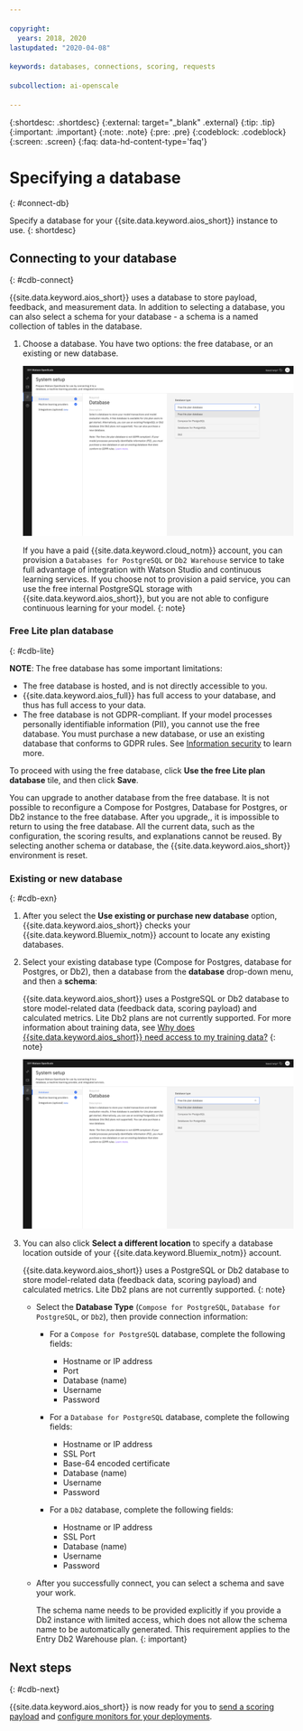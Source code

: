 ```yaml
---

copyright:
  years: 2018, 2020
lastupdated: "2020-04-08"

keywords: databases, connections, scoring, requests

subcollection: ai-openscale

---
```


{:shortdesc: .shortdesc}
{:external: target="_blank" .external}
{:tip: .tip}
{:important: .important}
{:note: .note}
{:pre: .pre}
{:codeblock: .codeblock}
{:screen: .screen}
{:faq: data-hd-content-type='faq'}

# Specifying a database
{: #connect-db}

Specify a database for your {{site.data.keyword.aios_short}} instance to use.
{: shortdesc}

## Connecting to your database
{: #cdb-connect}

{{site.data.keyword.aios_short}} uses a database to store payload, feedback, and measurement data. In addition to selecting a database, you can also select a schema for your database - a schema is a named collection of tables in the database.

1.  Choose a database. You have two options: the free database, or an existing or new database.

    ![Select your database screen displays with two options to use the free lite plan or use an existing database](images/cloud-gs-set-lite-db2.png)

    If you have a paid {{site.data.keyword.cloud_notm}} account, you can provision a `Databases for PostgreSQL` or `Db2 Warehouse` service to take full advantage of integration with Watson Studio and continuous learning services. If you choose not to provision a paid service, you can use the free internal PostgreSQL storage with {{site.data.keyword.aios_short}}, but you are not able to configure continuous learning for your model.
    {: note}

### Free Lite plan database
{: #cdb-lite}

**NOTE**: The free database has some important limitations:

- The free database is hosted, and is not directly accessible to you.
- {{site.data.keyword.aios_full}} has full access to your database, and thus has full access to your data.
- The free database is not GDPR-compliant. If your model processes personally identifiable information (PII), you cannot use the free database. You must purchase a new database, or use an existing database that conforms to GDPR rules. See [Information security](/docs/services/ai-openscale?topic=ai-openscale-is-ov) to learn more.

To proceed with using the free database, click **Use the free Lite plan database** tile, and then click **Save**.

You can upgrade to another database from the free database. It is not possible to reconfigure a Compose for Postgres, Database for Postgres, or Db2 instance to the free database. After you upgrade,, it is impossible to return to using the free database. All the current data, such as the configuration, the scoring results, and explanations cannot be reused. By selecting another schema or database, the {{site.data.keyword.aios_short}} environment is reset.



### Existing or new database
{: #cdb-exn}

1.  After you select the **Use existing or purchase new database** option, {{site.data.keyword.aios_short}} checks your {{site.data.keyword.Bluemix_notm}} account to locate any existing databases.

1.  Select your existing database type (Compose for Postgres, database for Postgres, or Db2), then a database from the **database** drop-down menu, and then a **schema**:

    {{site.data.keyword.aios_short}} uses a PostgreSQL or Db2 database to store model-related data (feedback data, scoring payload) and calculated metrics. Lite Db2 plans are not currently supported. For more information about training data, see [Why does {{site.data.keyword.aios_short}} need access to my training data?](/docs/services/ai-openscale?topic=ai-openscale-trainingdata#trainingdata)
    {: note}

    ![Select your database screen displays with fields for you to enter database type, database name and schema.](images/cloud-gs-set-lite-db2.png)

1.  You can also click **Select a different location** to specify a database location outside of your {{site.data.keyword.Bluemix_notm}} account.

    {{site.data.keyword.aios_short}} uses a PostgreSQL or Db2 database to store model-related data (feedback data, scoring payload) and calculated metrics. Lite Db2 plans are not currently supported.
    {: note}

    - Select the **Database Type** (`Compose for PostgreSQL`, `Database for PostgreSQL`, or `Db2`), then provide connection information:

        - For a `Compose for PostgreSQL` database, complete the following fields:

            - Hostname or IP address
            - Port
            - Database (name)
            - Username
            - Password

        - For a `Database for PostgreSQL` database, complete the following fields:

            - Hostname or IP address
            - SSL Port
            - Base-64 encoded certificate
            - Database (name)
            - Username
            - Password

        - For a `Db2` database, complete the following fields:

            - Hostname or IP address
            - SSL Port
            - Database (name)
            - Username
            - Password

    - After you successfully connect, you can select a schema and save your work.

      The schema name needs to be provided explicitly if you provide a Db2 instance with limited access, which does not allow the schema name to be automatically generated. This requirement applies to the Entry Db2 Warehouse plan.
      {: important}

## Next steps
{: #cdb-next}

{{site.data.keyword.aios_short}} is now ready for you to [send a scoring payload](/docs/services/ai-openscale?topic=ai-openscale-cdb-score) and [configure monitors for your deployments](/docs/services/ai-openscale?topic=ai-openscale-mo-config).
